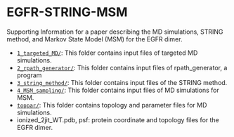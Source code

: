 # EGFR-STRING-MSM
Supporting Information for a paper describing the MD simulations, STRING method, and Markov State Model (MSM) for the EGFR dimer.

- [`1_targeted_MD/`](1_targeted_MD): This folder contains input files of targeted MD simulations.
- [`2_rpath_generator/`](2_rpath_generator): This folder contains input files of rpath_generator, a program 
- [`3_string_method/`](3_string_method): This folder contains input files of the STRING method.
- [`4_MSM_sampling/`](4_MSM_sampling): This folder contains input files of MD simulations for MSM.
- [`toppar/`](toppar): This folder contains topology and parameter files for MD simulations.
- ionized_2jit_WT.pdb, psf: protein coordinate and topology files for the EGFR dimer.
